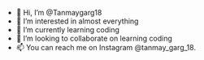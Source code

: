 - 👋 Hi, I’m @Tanmaygarg18
- 👀 I’m interested in almost everything
- 🌱 I’m currently learning coding
- 💞️ I’m looking to collaborate on learning coding
- 📫 You can reach me on Instagram @tanmay_garg_18.
<!---
Tanmaygarg18/Tanmaygarg18 is a ✨ special ✨ repository because its `README.md` (this file) appears on your GitHub profile.
You can click the Preview link to take a look at your changes.
--->
